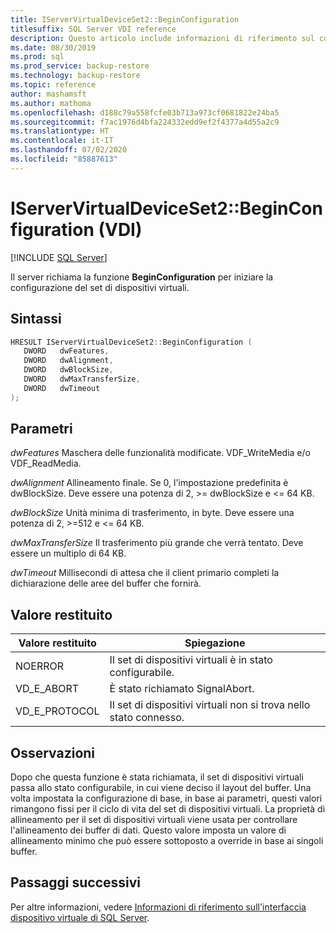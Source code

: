 ```yaml
---
title: IServerVirtualDeviceSet2::BeginConfiguration
titlesuffix: SQL Server VDI reference
description: Questo articolo include informazioni di riferimento sul comando IServerVirtualDeviceSet2::BeginConfiguration.
ms.date: 08/30/2019
ms.prod: sql
ms.prod_service: backup-restore
ms.technology: backup-restore
ms.topic: reference
author: mashamsft
ms.author: mathoma
ms.openlocfilehash: d188c79a558fcfe03b713a973cf0681822e24ba5
ms.sourcegitcommit: f7ac1976d4bfa224332edd9ef2f4377a4d55a2c9
ms.translationtype: HT
ms.contentlocale: it-IT
ms.lasthandoff: 07/02/2020
ms.locfileid: "85887613"
---
```

# <a name="iservervirtualdeviceset2beginconfiguration-vdi"></a>IServerVirtualDeviceSet2::BeginConfiguration (VDI)

[!INCLUDE [SQL Server](../../../includes/applies-to-version/sqlserver.md)]

Il server richiama la funzione **BeginConfiguration** per iniziare la configurazione del set di dispositivi virtuali.

## <a name="syntax"></a>Sintassi

```c
HRESULT IServerVirtualDeviceSet2::BeginConfiguration (
   DWORD   dwFeatures,
   DWORD   dwAlignment,
   DWORD   dwBlockSize,
   DWORD   dwMaxTransferSize,
   DWORD   dwTimeout
);
```

## <a name="parameters"></a>Parametri

*dwFeatures* Maschera delle funzionalità modificate. VDF_WriteMedia e/o VDF_ReadMedia.

*dwAlignment* Allineamento finale. Se 0, l'impostazione predefinita è dwBlockSize. Deve essere una potenza di 2, >= dwBlockSize e <= 64 KB.

*dwBlockSize* Unità minima di trasferimento, in byte. Deve essere una potenza di 2, >=512 e <= 64 KB.

*dwMaxTransferSize* Il trasferimento più grande che verrà tentato. Deve essere un multiplo di 64 KB.

*dwTimeout* Millisecondi di attesa che il client primario completi la dichiarazione delle aree del buffer che fornirà.

## <a name="return-value"></a>Valore restituito

|Valore restituito | Spiegazione |
|---|---|
| NOERROR | Il set di dispositivi virtuali è in stato configurabile. |
| VD_E_ABORT | È stato richiamato SignalAbort. |
| VD_E_PROTOCOL | Il set di dispositivi virtuali non si trova nello stato connesso. |

## <a name="remarks"></a>Osservazioni

Dopo che questa funzione è stata richiamata, il set di dispositivi virtuali passa allo stato configurabile, in cui viene deciso il layout del buffer.
Una volta impostata la configurazione di base, in base ai parametri, questi valori rimangono fissi per il ciclo di vita del set di dispositivi virtuali. La proprietà di allineamento per il set di dispositivi virtuali viene usata per controllare l'allineamento dei buffer di dati. Questo valore imposta un valore di allineamento minimo che può essere sottoposto a override in base ai singoli buffer.

## <a name="next-steps"></a>Passaggi successivi

Per altre informazioni, vedere [Informazioni di riferimento sull'interfaccia dispositivo virtuale di SQL Server](reference-virtual-device-interface.md).